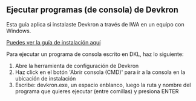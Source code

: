 ## Ejecutar programas (de consola) de Devkron

Esta guía aplica si instalaste Devkron a través de IWA en un equipo con Windows.

[Puedes ver la guía de instalación aquí](../Guias-paso-a-paso/Instalacion/Windows-con-IWA/Instalar-DKL-Win-IWA.md)

Para ejecutar un programa de consola escrito en DKL, haz lo siguiente:

1. Abre la herramienta de configuración de Devkron
2.  Haz click en el botón 'Abrir consola (CMD)' para ir a la consola en la ubicación de instalación
3. Escribe: devkron.exe, un espacio enblanco,  luego la ruta y nombre del programa que quieres ejecutar (entre comillas) y presiona ENTER 